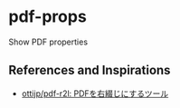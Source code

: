 # pdf-props

Show PDF properties


## References and Inspirations

- [ottijp/pdf\-r2l: PDFを右綴じにするツール](https://github.com/ottijp/pdf-r2l)
